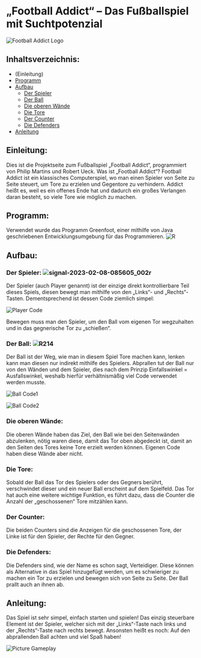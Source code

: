 # „Football Addict“ – Das Fußballspiel mit Suchtpotenzial

![Football Addict Logo](https://user-images.githubusercontent.com/111355009/230416728-d17c5746-4363-4d63-9df9-005884021c70.jpg)

## Inhaltsverzeichnis:

* (Einleitung)
* [Programm](Programm)
* [Aufbau](Aufbau)
  * [Der Spieler](Der-Spieler)
  * [Der Ball](Der-Ball)
  * [Die oberen Wände](Die-oberen-Wände)
  * [Die Tore](Die-Tore)
  * [Der Counter](Der-Counter)
  * [Die Defenders](Die-Defenders)
* [Anleitung](Anleitung)

## Einleitung:
Dies ist die Projektseite zum Fußballspiel „Football Addict“, programmiert von Philip Martins und Robert Ueck.
Was ist „Football Addict“?
Football Addict ist ein klassisches Computerspiel, wo man einen Spieler von Seite zu Seite steuert, um Tore zu erzielen und Gegentore zu verhindern. Addict heißt es, weil es ein offenes Ende hat und dadurch ein großes Verlangen daran besteht, so viele Tore wie möglich zu machen.
## Programm:
Verwendet wurde das Programm Greenfoot, einer mithilfe von Java geschriebenen Entwicklungsumgebung für das Programmieren.
![R](https://user-images.githubusercontent.com/111355009/230406629-f8635308-9b0a-4eb4-9f00-1231978922f7.png)

## Aufbau:
### Der Spieler: <a name="Der Spieler"></a>                                  ![signal-2023-02-08-085605_002r](https://user-images.githubusercontent.com/111355009/230417063-019a1ea5-0efc-4405-a7a2-5c87c8b5ee03.png)
Der Spieler (auch Player genannt) ist der einzige direkt kontrollierbare Teil dieses Spiels, diesen bewegt man mithilfe von den „Links“- und „Rechts“-Tasten. Dementsprechend ist dessen Code ziemlich simpel:

![Player Code](https://user-images.githubusercontent.com/111355009/230404658-cef5ebc3-7ec9-4266-a628-19a2ca766872.png)

Bewegen muss man den Spieler, um den Ball vom eigenen Tor wegzuhalten und in das gegnerische Tor zu „schießen“.
### Der Ball: <a name="Der Ball"></a> ![R214](https://user-images.githubusercontent.com/111355009/230417860-aa6ecdab-63ba-4479-a5af-8bdc40098d2e.png)

Der Ball ist der Weg, wie man in diesem Spiel Tore machen kann, lenken kann man diesen nur indirekt mithilfe des Spielers. Abprallen tut der Ball nur von den Wänden und dem Spieler, dies nach dem Prinzip Einfallswinkel = Ausfallswinkel, weshalb hierfür verhältnismäßig viel Code verwendet werden musste.

![Ball Code1](https://user-images.githubusercontent.com/111355009/230424481-66417066-ba51-4e14-92fb-734132f6d430.png)

![Ball Code2](https://user-images.githubusercontent.com/111355009/230424781-37f686fe-0fa0-4931-aebe-c481287d048c.png)

### Die oberen Wände: <a name="Die oberen Wände"></a>
Die oberen Wände haben das Ziel, den Ball wie bei den Seitenwänden abzulenken, nötig waren diese, damit das Tor oben abgedeckt ist, damit an den Seiten des Tores keine Tore erzielt werden können. Eigenen Code haben diese Wände aber nicht.
### Die Tore: <a name="Die Tore"></a>
Sobald der Ball das Tor des Spielers oder des Gegners berührt, verschwindet dieser und ein neuer Ball erscheint auf dem Spielfeld.
Das Tor hat auch eine weitere wichtige Funktion, es führt dazu, dass die Counter die Anzahl der „geschossenen“ Tore mitzählen kann.
### Der Counter: <a name="Der Counter"></a>
Die beiden Counters sind die Anzeigen für die geschossenen Tore, der Linke ist für den Spieler, der Rechte für den Gegner.
### Die Defenders: <a name="Die Defenders"></a>
Die Defenders sind, wie der Name es schon sagt, Verteidiger. Diese können als Alternative in das Spiel hinzugefügt werden, um es schwieriger zu machen ein Tor zu erzielen und bewegen sich von Seite zu Seite. Der Ball prallt auch an ihnen ab.
## Anleitung:
Das Spiel ist sehr simpel, einfach starten und spielen! Das einzig steuerbare Element ist der Spieler, welcher sich mit der „Links“-Taste nach links und der „Rechts“-Taste nach rechts bewegt. Ansonsten heißt es noch: Auf den abprallenden Ball achten und viel Spaß haben!

![Picture Gameplay](https://user-images.githubusercontent.com/111355009/230419537-140ffe64-1676-4625-9055-5bfff4dc3137.png)
